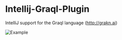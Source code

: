 # Intellij-Graql-Plugin
IntelliJ support for the Graql language (http://grakn.ai)

![Example](https://i.imgur.com/45bS8au.gif)
